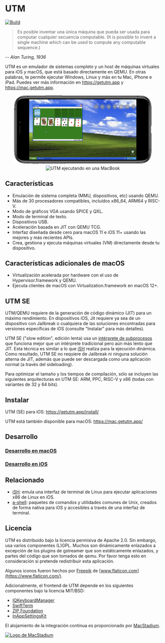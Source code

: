 # UTM

[![Build](https://github.com/utmapp/UTM/workflows/Build/badge.svg?branch=master&event=push)][1]

> Es posible inventar una única máquina que pueda ser usada para computar cualquier secuencia computable. (It is possible to invent a single machine which can be used to compute any computable sequence.)

-- <cite>Alan Turing, 1936</cite>

UTM es un emulador de sistemas completo y un host de máquinas virtuales para iOS y macOS, que está basado directamente en QEMU. En otras palabras, te permite ejecutar Windows, Linux y más en tu Mac, iPhone e iPad. Puedes ver más información en https://getutm.app y https://mac.getutm.app.

<p align="center">
  <img width="450px" alt="UTM ejecutando en un iPhone" src="screen.png">
  <br>
  <img width="450px" alt="UTM ejecutando en una MacBook" src="screenmac.png">
</p>

## Características

* Emulación de sistema completa (MMU, dispositivos, etc) usando QEMU.
* Más de 30 procesadores compatibles, incluídos x86_64, ARM64 y RISC-V.
* Modo de gráficos VGA usando SPICE y QXL.
* Modo de terminal de texto.
* Dispositivos USB.
* Aceleración basada en JIT con QEMU TCG.
* Interfaz diseñada desde cero para macOS 11 e iOS 11+ usando las mejores y más recientes APIs.
* Crea, gestiona y ejecuta máquinas virtuales (VM) directamente desde tu dispositivo.

## Características adicionales de macOS

* Virtualización acelerada por hardware con el uso de Hypervisor.framework y QEMU.
* Ejecuta clientes de macOS con Virtualization.framework en macOS 12+.

## UTM SE

UTM/QEMU requiere de la generación de código dinámico (JIT) para un máximo rendimiento. En dispositivos iOS, Jit requiere ya sea de un dispositivo con Jailbreak o cualquiera de las soluciones encontradas para versiones específicas de iOS (consulte "Instalar" para más detalles).

UTM SE ("slow edition", edición lenta) usa un [intérprete de subprocesos][3] que funciona mejor que un intérprete tradicional pero aún más lento que JIT. Esta técnica es similar a lo que [iSH][4] realiza para la ejecución dinámica. Como resultado, UTM SE no requiere de Jailbreak ni ninguna solución alterna de JIT, además que puede ser descargada como una aplicación normal (a través del sideloading).

Para optimizar el tamaño y los tiempos de compilación, sólo se incluyen las siguientes arquitecturas en UTM SE: ARM, PPC, RISC-V y x86 (todas con variantes de 32 y 64 bits).

## Instalar

UTM (SE) para iOS: https://getutm.app/install/

UTM está también disponible para macOS: https://mac.getutm.app/

## Desarrollo

### [Desarrollo en macOS](Documentation/MacDevelopment.md)

### [Desarrollo en iOS](Documentation/iOSDevelopment.md)

## Relacionado

* [iSH][4]: emula una interfaz de terminal de Linux para ejecutar aplicaciones x86 de Linux en iOS.
* [a-shell][5]: paquetes de comandos y utilidades comunes de Unix, creados de forma nativa para iOS y accesibles a través de una interfaz de terminal.

## Licencia

UTM es distribuido bajo la licencia permisiva de Apache 2.0. Sin embargo, usa varios componentes (L)GPL. Muchos son dinámicamente enlazados a excepción de los plugins de gstreamer que son estáticamente enlazados, y partes del código que son tomados de qemu. Por favor tenga esto en consideración si pretende redistribuir esta aplicación.

Algunos iconos fueron hechos por [Freepik](https://www.freepik.com) de [www.flaticon.com](https://www.flaticon.com/).

Adicionalmente, el frontend de UTM depende en los siguientes componentes bajo la licencia MIT/BSD:

* [IQKeyboardManager](https://github.com/hackiftekhar/IQKeyboardManager)
* [SwiftTerm](https://github.com/migueldeicaza/SwiftTerm)
* [ZIP Foundation](https://github.com/weichsel/ZIPFoundation)
* [InAppSettingsKit](https://github.com/futuretap/InAppSettingsKit)

El alojamiento de la integración continua es proporcionado por [MacStadium](https://www.macstadium.com/opensource).

[<img src="https://uploads-ssl.webflow.com/5ac3c046c82724970fc60918/5c019d917bba312af7553b49_MacStadium-developerlogo.png" alt="Logo de MacStadium" width="250">](https://www.macstadium.com)

  [1]: https://github.com/utmapp/UTM/actions?query=event%3Arelease+workflow%3ABuild
  [2]: screen.png
  [3]: https://github.com/ktemkin/qemu/blob/with_tcti/tcg/aarch64-tcti/README.md
  [4]: https://github.com/ish-app/ish
  [5]: https://github.com/holzschu/a-shell
